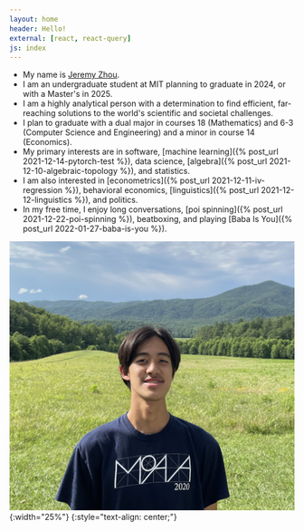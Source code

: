 ```yaml
---
layout: home
header: Hello!
external: [react, react-query]
js: index
---
```


* My name is [Jeremy Zhou](/assets/Resume.pdf).
* I am an undergraduate student at MIT planning to graduate in 2024, or with a Master's in 2025.
* I am a highly analytical person with a determination to find efficient, far-reaching solutions to the world's scientific and societal challenges.
* I plan to graduate with a dual major in courses 18 (Mathematics) and 6-3 (Computer Science and Engineering) and a minor in course 14 (Economics).
* My primary interests are in software, [machine learning]({% post_url 2021-12-14-pytorch-test %}), data science, [algebra]({% post_url 2021-12-10-algebraic-topology %}), and statistics.
* I am also interested in [econometrics]({% post_url 2021-12-11-iv-regression %}), behavioral economics, [linguistics]({% post_url 2021-12-12-linguistics %}), and politics.
* In my free time, I enjoy long conversations, [poi spinning]({% post_url 2021-12-22-poi-spinning %}), beatboxing, and playing [Baba Is You]({% post_url 2022-01-27-baba-is-you %}).

![image-title-here](/assets/IMG_1179.jpg){:width="25%"}
{:style="text-align: center;"}
